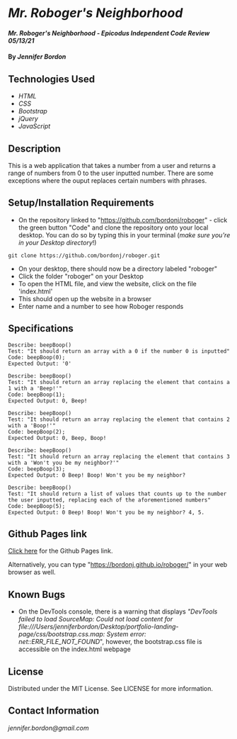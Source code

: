 # _Mr. Roboger's Neighborhood_

#### _Mr. Roboger's Neighborhood - Epicodus Independent Code Review 05/13/21_

#### By _**Jennifer Bordon**_

## Technologies Used

* _HTML_
* _CSS_ 
* _Bootstrap_
* _jQuery_
* _JavaScript_


## Description

This is a web application that takes a number from a user and returns a range of numbers from 0 to the user inputted number. There are some exceptions where the ouput replaces certain numbers with phrases. 

## Setup/Installation Requirements

* On the repository linked to "https://github.com/bordonj/roboger" - click the green button "Code" and clone the repository onto your local desktop. You can do so by typing this in your terminal (_make sure you're in your Desktop directory_!)
```
git clone https://github.com/bordonj/roboger.git
```
* On your desktop, there should now be a directory labeled "roboger"
* Click the folder "roboger" on your Desktop
* To open the HTML file, and view the website, click on the file 'index.html'
* This should open up the website in a browser
* Enter name and a number to see how Roboger responds


## Specifications 
```
Describe: beepBoop()
Test: "It should return an array with a 0 if the number 0 is inputted"
Code: beepBoop(0);
Expected Output: '0'
```
```
Describe: beepBoop()
Test: "It should return an array replacing the element that contains a 1 with a 'Beep!'"
Code: beepBoop(1);
Expected Output: 0, Beep! 
```
```
Describe: beepBoop()
Test: "It should return an array replacing the element that contains 2 with a 'Boop!'"
Code: beepBoop(2);
Expected Output: 0, Beep, Boop!
```
```
Describe: beepBoop()
Test: "It should return an array replacing the element that contains 3 with a 'Won't you be my neighbor?'"
Code: beepBoop(3);
Expected Output: 0 Beep! Boop! Won't you be my neighbor?
```
```
Describe: beepBoop()
Test: "It should return a list of values that counts up to the number the user inputted, replacing each of the aforementioned numbers"
Code: beepBoop(5);
Expected Output: 0 Beep! Boop! Won't you be my neighbor? 4, 5.
```

## Github Pages link

[Click here](https://bordonj.github.io/roboger) for the Github Pages link. 

Alternatively, you can type "https://bordonj.github.io/roboger/" in your web browser as well.

## Known Bugs

* On the DevTools console, there is a warning that displays _"DevTools failed to load SourceMap: Could not load content for file:///Users/jenniferbordon/Desktop/portfolio-landing-page/css/bootstrap.css.map: System error: net::ERR_FILE_NOT_FOUND_", however, the bootstrap.css file is accessible on the index.html webpage

## License

Distributed under the MIT License. See LICENSE for more information.

## Contact Information

_jennifer.bordon@gmail.com_
